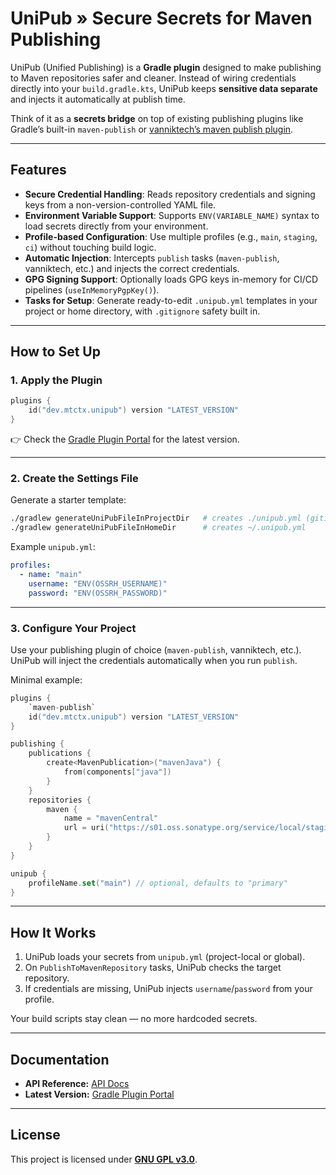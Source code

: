 # UniPub » Secure Secrets for Maven Publishing

UniPub (Unified Publishing) is a **Gradle plugin** designed to make publishing to Maven repositories safer and cleaner.
Instead of wiring credentials directly into your `build.gradle.kts`, UniPub keeps **sensitive data separate** and
injects it automatically at publish time.

Think of it as a **secrets bridge** on top of existing publishing plugins like Gradle’s built-in `maven-publish`
or [vanniktech’s maven publish plugin](https://github.com/vanniktech/gradle-maven-publish-plugin).

---

## Features

* **Secure Credential Handling**: Reads repository credentials and signing keys from a non-version-controlled YAML file.
* **Environment Variable Support**: Supports `ENV(VARIABLE_NAME)` syntax to load secrets directly from your environment.
* **Profile-based Configuration**: Use multiple profiles (e.g., `main`, `staging`, `ci`) without touching build logic.
* **Automatic Injection**: Intercepts `publish` tasks (`maven-publish`, vanniktech, etc.) and injects the correct
  credentials.
* **GPG Signing Support**: Optionally loads GPG keys in-memory for CI/CD pipelines (`useInMemoryPgpKey()`).
* **Tasks for Setup**: Generate ready-to-edit `.unipub.yml` templates in your project or home directory, with
  `.gitignore` safety built in.

---

## How to Set Up

### 1. Apply the Plugin

```kotlin
plugins {
    id("dev.mtctx.unipub") version "LATEST_VERSION"
}
```

👉 Check the [Gradle Plugin Portal](https://plugins.gradle.org/plugin/dev.mtctx.unipub) for the latest version.

---

### 2. Create the Settings File

Generate a starter template:

```bash
./gradlew generateUniPubFileInProjectDir   # creates ./unipub.yml (gitignored)
./gradlew generateUniPubFileInHomeDir      # creates ~/.unipub.yml
```

Example `unipub.yml`:

```yaml
profiles:
  - name: "main"
    username: "ENV(OSSRH_USERNAME)"
    password: "ENV(OSSRH_PASSWORD)"
```

---

### 3. Configure Your Project

Use your publishing plugin of choice (`maven-publish`, vanniktech, etc.).
UniPub will inject the credentials automatically when you run `publish`.

Minimal example:

```kotlin
plugins {
    `maven-publish`
    id("dev.mtctx.unipub") version "LATEST_VERSION"
}

publishing {
    publications {
        create<MavenPublication>("mavenJava") {
            from(components["java"])
        }
    }
    repositories {
        maven {
            name = "mavenCentral"
            url = uri("https://s01.oss.sonatype.org/service/local/staging/deploy/maven2/")
        }
    }
}

unipub {
    profileName.set("main") // optional, defaults to "primary"
}
```

---

## How It Works

1. UniPub loads your secrets from `unipub.yml` (project-local or global).
2. On `PublishToMavenRepository` tasks, UniPub checks the target repository.
3. If credentials are missing, UniPub injects `username`/`password` from your profile.

Your build scripts stay clean — no more hardcoded secrets.

---

## Documentation

* **API Reference:** [API Docs](https://unipub.apidoc.mtctx.dev)
* **Latest Version:** [Gradle Plugin Portal](https://plugins.gradle.org/plugin/dev.mtctx.unipub)

---

## License

This project is licensed under [**GNU GPL v3.0**](https://www.gnu.org/licenses/gpl-3.0.html).